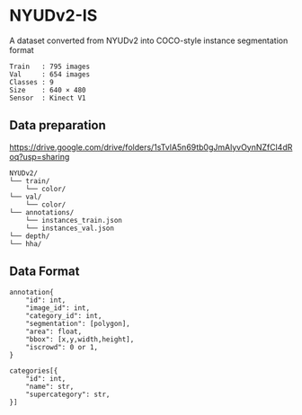 # NYUDv2-IS
A dataset converted from NYUDv2 into COCO-style instance segmentation format

```
Train   : 795 images
Val     : 654 images
Classes : 9
Size    : 640 × 480
Sensor  : Kinect V1
```

## Data preparation
https://drive.google.com/drive/folders/1sTvlA5n69tb0gJmAlyvOynNZfCl4dRoq?usp=sharing

```
NYUDv2/
└── train/
    └── color/
└── val/
    └── color/
└── annotations/
    └── instances_train.json
    └── instances_val.json
└── depth/
└── hha/
```

## Data Format
```
annotation{
    "id": int,
    "image_id": int,
    "category_id": int,
    "segmentation": [polygon],
    "area": float,
    "bbox": [x,y,width,height],
    "iscrowd": 0 or 1,
}

categories[{
    "id": int,
    "name": str,
    "supercategory": str,
}]
```
